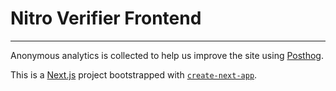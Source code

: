 # Nitro Verifier Frontend

---
 
Anonymous analytics is collected to help us improve the site using [Posthog](https://posthog.com/).

This is a [Next.js](https://nextjs.org) project bootstrapped with [`create-next-app`](https://nextjs.org/docs/app/api-reference/cli/create-next-app).
